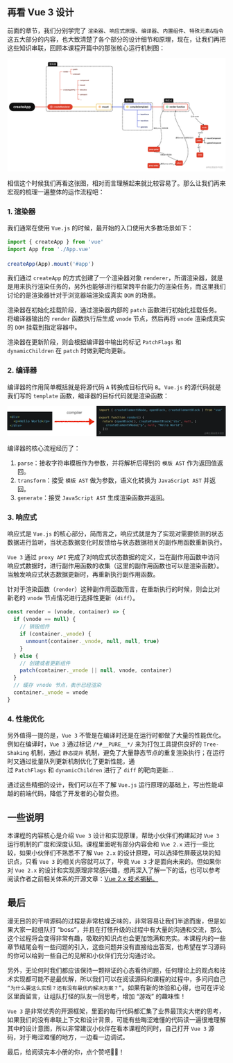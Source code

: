 ## 再看 Vue 3 设计
前面的章节，我们分别学完了 `渲染器`、`响应式原理`、`编译器`、`内置组件`、`特殊元素&指令` 这五大部分的内容，也大致清楚了各个部分的设计细节和原理，现在，让我们再把这些知识串联，回顾本课程开篇中的那张核心运行机制图：

![image.png](./images/4b410850bd4d4e2198e62e4c38bf8b92~tplv-k3u1fbpfcp-watermark.image.png)

相信这个时候我们再看这张图，相对而言理解起来就比较容易了。那么让我们再来宏观的梳理一遍整体的运作流程吧：
### 1. 渲染器
我们通常在使用 `Vue.js` 的时候，最开始的入口使用大多数场景如下：

```js
import { createApp } from 'vue'
import App from './App.vue'

createApp(App).mount('#app')
```
我们通过 `createApp` 的方式创建了一个渲染器对象 `renderer`，所谓渲染器，就是是用来执行渲染任务的，另外也能够进行框架跨平台能力的渲染任务，而这里我们讨论的是渲染器针对于浏览器端渲染成真实 `DOM` 的场景。

渲染器在初始化挂载阶段，通过渲染器内部的 `patch` 函数进行初始化挂载任务。将编译器输出的 `render` 函数执行后生成 `vnode` 节点，然后再将 `vnode` 渲染成真实的 `DOM` 挂载到指定容器中。

渲染器在更新阶段，则会根据编译器中输出的标记 `PatchFlags` 和 `dynamicChildren` 在 `patch` 时做到靶向更新。

### 2. 编译器
编译器的作用简单概括就是将源代码 `A` 转换成目标代码 `B`。`Vue.js` 的源代码就是我们写的 `template` 函数，编译器的目标代码就是渲染函数：

![](./images/4f117f1e4ba14881b011a6d16bcacc72~tplv-k3u1fbpfcp-zoom-in-crop-mark:3024:0:0:0.awebp.png)

编译器的核心流程经历了：

1.  `parse`：接收字符串模板作为参数，并将解析后得到的 `模版 AST` 作为返回值返回。
2.  `transform`：接受 `模板 AST` 做为参数，语义化转换为 `JavaScript AST` 并返回。
3.  `generate`：接受 `JavaScript AST` 生成渲染函数并返回。

### 3. 响应式
响应式是 `Vue.js` 的核心部分，简而言之，响应式就是为了实现对需要侦测的状态数据进行监听，当状态数据变化时反馈给与状态数据相关的副作用函数重新执行。

`Vue 3` 通过 `proxy API` 完成了对响应式状态数据的定义，当在副作用函数中访问响应式数据时，进行副作用函数的收集（这里的副作用函数也可以是渲染函数）。当触发响应式状态数据更新时，再重新执行副作用函数。

针对于渲染函数（`render`）这种副作用函数而言，在重新执行的时候，则会比对新老的 `vnode` 节点情况进行选择性更新（`diff`）。

```js
const render = (vnode, container) => {
  if (vnode == null) {
    // 销毁组件
    if (container._vnode) {
      unmount(container._vnode, null, null, true)
    }
  } else {
    // 创建或者更新组件
    patch(container._vnode || null, vnode, container)
  }
  // 缓存 vnode 节点，表示已经渲染
  container._vnode = vnode
}
```

### 4. 性能优化
另外值得一提的是，`Vue 3` 不管是在编译时还是在运行时都做了大量的性能优化。例如在编译时，`Vue 3` 通过标记 `/*#__PURE__*/` 来为打包工具提供良好的 `Tree-Shaking` 机制，通过 `静态提升` 机制，避免了大量静态节点的重复渲染执行；在运行时又通过批量队列更新机制优化了更新性能，通过 `PatchFlags` 和 `dynamicChildren` 进行了 `diff` 的靶向更新...

通过这些精细的设计，我们可以在不了解 `Vue.js` 运行原理的基础上，写出性能卓越的前端代码，降低了开发者的心智负担。

## 一些说明
本课程的内容核心是介绍 `Vue 3` 设计和实现原理，帮助小伙伴们构建起对 `Vue 3` 运行机制的广度和深度认知。课程里面呢有部分内容会和 `Vue 2.x` 进行一些比较，如果小伙伴们不熟悉不了解 `Vue 2.x` 的设计原理，可以选择性屏蔽这块的知识点，只看 `Vue 3` 的相关内容就可以了，毕竟 `Vue 3` 才是面向未来的。但如果你对 `Vue 2.x` 的设计和实现原理非常感兴趣，想再深入了解一下的话，也可以参考阅读作者之前相关体系的开源文章：[Vue 2.x 技术揭秘。](https://github.com/muwoo/blogs)

## 最后
漫无目的的干啃源码的过程是非常枯燥乏味的，非常容易让我们半途而废，但是如果大家一起组队打 “boss”，并且在打怪升级的过程中有大量的沟通和交流，那么这个过程将会变得非常有趣，吸取的知识点也会更加饱满和充实。本课程内的一些章节结尾会有一些问题的引入，这些问题并没有直接给出答案，也希望在学习源码的你可以给到一些自己的见解和小伙伴们充分沟通讨论。

另外，无论何时我们都应该保持一颗辩证的心态看待问题，任何理论上的观点和技术实现都可能不是最优解，所以我们可以在阅读源码和课程的过程中，多问问自己 `“为什么要这么实现？还有没有最优的解决方案？”`。如果有新的体验和心得，也可在评论区里面留言，让组队打怪的队友一同思考，增加 “游戏” 的趣味性！

`Vue 3` 是非常优秀的开源框架，里面的每行代码都汇集了业界最顶尖大佬的思考，如果我们的没有串联上下文和设计背景，可能有些晦涩难懂的代码读一遍很难理解其中的设计意图，所以非常建议小伙伴在看本课程的同时，自己打开 `Vue 3` 源码，对于晦涩难懂的地方，一边看一边调试。

最后，给阅读完本小册的你，点个赞吧👍🏻！









